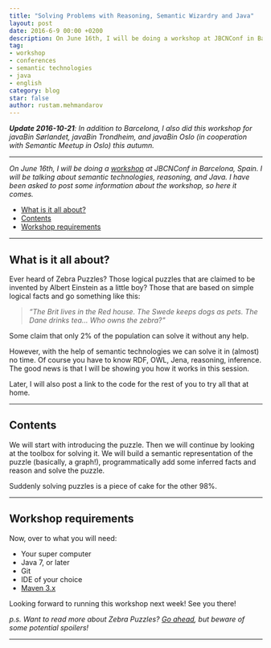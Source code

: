 ```yaml
---
title: "Solving Problems with Reasoning, Semantic Wizardry and Java"
layout: post
date: 2016-6-9 00:00 +0200
description: On June 16th, I will be doing a workshop at JBCNConf in Barcelona, Spain. I will be talking about semantic technologies, reasoning, and Java. I have been asked to post some information about the workshop, so here it comes.
tag:
- workshop
- conferences
- semantic technologies
- java
- english
category: blog
star: false
author: rustam.mehmandarov
---
```


_**Update 2016-10-21**: In addition to Barcelona, I also did this workshop for javaBin Sørlandet, javaBin Trondheim, and javaBin Oslo (in cooperation with Semantic Meetup in Oslo) this autumn._

---

_On June 16th, I will be doing a [workshop][1] at JBCNConf in Barcelona, Spain. I will be talking about semantic technologies, reasoning, and Java. I have been asked to post some information about the workshop, so here it comes._

- [What is it all about?](#what-is-it-all-about)
- [Contents](#contents)
- [Workshop requirements](#workshop-requirements)

---

## What is it all about?


Ever heard of Zebra Puzzles? Those logical puzzles that are claimed to be invented by Albert Einstein as a little boy? Those that are based on simple logical facts and go something like this: 

> _“The Brit lives in the Red house. The Swede keeps dogs as pets. The Dane drinks tea... Who owns the zebra?"_

Some claim that only 2% of the population can solve it without any help.

However, with the help of semantic technologies we can solve it in (almost) no time. Of course you have to know RDF, OWL, Jena, reasoning, inference. The good news is that I will be showing you how it works in this session. 

Later, I will also post a link to the code for the rest of you to try all that at home.

---

## Contents

We will start with introducing the puzzle. Then we will continue by looking at the toolbox for solving it. We will build a semantic representation of the puzzle (basically, a graph!), programmatically add some inferred facts and reason and solve the puzzle.

Suddenly solving puzzles is a piece of cake for the other 98%.

---

## Workshop requirements

Now, over to what you will need:

* Your super computer
* Java 7, or later
* Git
* IDE of your choice
* [Maven 3.x][2]

Looking forward to running this workshop next week! See you there!

_p.s. Want to read more about Zebra Puzzles? [Go ahead][3], but beware of some potential spoilers!_

---

[1]: http://www.jbcnconf.com/2016/infoSpeaker.html?ref=rmehmandarov
[2]: https://maven.apache.org/
[3]: https://en.wikipedia.org/wiki/Zebra_Puzzle